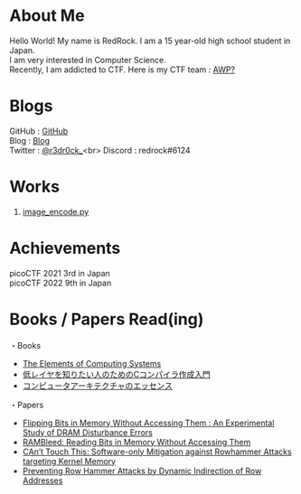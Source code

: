 # About Me
Hello World! My name is RedRock. I am a 15 year-old high school student in Japan.<br>
I am very interested in Computer Science. <br>
Recently, I am addicted to CTF. Here is my CTF team : [AWP?](https://ctftime.org/team/154623)

# Blogs
GitHub : [GitHub](https://github.com/r3dr000ck)<br>
Blog : [Blog](https://r3dr0ck.hatenablog.com/)<br>
Twitter : [@r3dr0ck_](https://twitter.com/r3dr0ck_)<br>
Discord : redrock#6124


# Works
1. [image_encode.py](https://github.com/r3dr000ck/image_encoder)

# Achievements
picoCTF 2021 3rd in Japan<br>
picoCTF 2022 9th in Japan

# Books / Papers Read(ing)
・Books
   - [The Elements of Computing Systems](https://www.nand2tetris.org/)
   - [低レイヤを知りたい人のためのCコンパイラ作成入門](https://www.sigbus.info/compilerbook)
   - [コンピュータアーキテクチャのエッセンス](https://www.shoeisha.co.jp/book/detail/9784798167930)<br>
 
・Papers
   - [Flipping Bits in Memory Without Accessing Them : An Experimental Study of DRAM Disturbance Errors](https://research.ece.cmu.edu/safari/pubs/kim-isca14.pdf)
   - [RAMBleed: Reading Bits in Memory Without Accessing Them](https://rambleed.com/docs/20190603-rambleed-web.pdf)
   - [CAn’t Touch This: Software-only Mitigation against Rowhammer Attacks targeting Kernel Memory](https://www.usenix.org/system/files/conference/usenixsecurity17/sec17-brasser.pdf)
   - [Preventing Row Hammer Attacks by Dynamic Indirection of Row Addresses](https://www.tdcommons.org/cgi/viewcontent.cgi?article=4434&context=dpubs_series)
